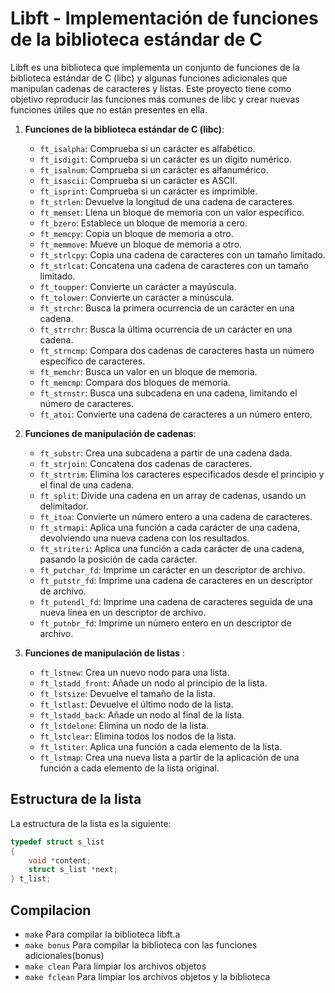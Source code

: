 # Libft - Implementación de funciones de la biblioteca estándar de C

Libft es una biblioteca que implementa un conjunto de funciones de la biblioteca estándar de C (libc) y algunas funciones adicionales que manipulan cadenas de caracteres y listas. Este proyecto tiene como objetivo reproducir las funciones más comunes de libc y crear nuevas funciones útiles que no están presentes en ella.

1. **Funciones de la biblioteca estándar de C (libc)**:
    - `ft_isalpha`: Comprueba si un carácter es alfabético.
    - `ft_isdigit`: Comprueba si un carácter es un dígito numérico.
    - `ft_isalnum`: Comprueba si un carácter es alfanumérico.
    - `ft_isascii`: Comprueba si un carácter es ASCII.
    - `ft_isprint`: Comprueba si un carácter es imprimible.
    - `ft_strlen`: Devuelve la longitud de una cadena de caracteres.
    - `ft_memset`: Llena un bloque de memoria con un valor específico.
    - `ft_bzero`: Establece un bloque de memoria a cero.
    - `ft_memcpy`: Copia un bloque de memoria a otro.
    - `ft_memmove`: Mueve un bloque de memoria a otro.
    - `ft_strlcpy`: Copia una cadena de caracteres con un tamaño limitado.
    - `ft_strlcat`: Concatena una cadena de caracteres con un tamaño limitado.
    - `ft_toupper`: Convierte un carácter a mayúscula.
    - `ft_tolower`: Convierte un carácter a minúscula.
    - `ft_strchr`: Busca la primera ocurrencia de un carácter en una cadena.
    - `ft_strrchr`: Busca la última ocurrencia de un carácter en una cadena.
    - `ft_strncmp`: Compara dos cadenas de caracteres hasta un número específico de caracteres.
    - `ft_memchr`: Busca un valor en un bloque de memoria.
    - `ft_memcmp`: Compara dos bloques de memoria.
    - `ft_strnstr`: Busca una subcadena en una cadena, limitando el número de caracteres.
    - `ft_atoi`: Convierte una cadena de caracteres a un número entero.


2. **Funciones de manipulación de cadenas**:
    - `ft_substr`: Crea una subcadena a partir de una cadena dada.
    - `ft_strjoin`: Concatena dos cadenas de caracteres.
    - `ft_strtrim`: Elimina los caracteres especificados desde el principio y el final de una cadena.
    - `ft_split`: Divide una cadena en un array de cadenas, usando un delimitador.
    - `ft_itoa`: Convierte un número entero a una cadena de caracteres.
    - `ft_strmapi`: Aplica una función a cada carácter de una cadena, devolviendo una nueva cadena con los resultados.
    - `ft_striteri`: Aplica una función a cada carácter de una cadena, pasando la posición de cada carácter.
    - `ft_putchar_fd`: Imprime un carácter en un descriptor de archivo.
    - `ft_putstr_fd`: Imprime una cadena de caracteres en un descriptor de archivo.
    - `ft_putendl_fd`: Imprime una cadena de caracteres seguida de una nueva línea en un descriptor de archivo.
    - `ft_putnbr_fd`: Imprime un número entero en un descriptor de archivo.

3. **Funciones de manipulación de listas** :
    - `ft_lstnew`: Crea un nuevo nodo para una lista.
    - `ft_lstadd_front`: Añade un nodo al principio de la lista.
    - `ft_lstsize`: Devuelve el tamaño de la lista.
    - `ft_lstlast`: Devuelve el último nodo de la lista.
    - `ft_lstadd_back`: Añade un nodo al final de la lista.
    - `ft_lstdelone`: Elimina un nodo de la lista.
    - `ft_lstclear`: Elimina todos los nodos de la lista.
    - `ft_lstiter`: Aplica una función a cada elemento de la lista.
    - `ft_lstmap`: Crea una nueva lista a partir de la aplicación de una función a cada elemento de la lista original.

## Estructura de la lista

La estructura de la lista es la siguiente:

```c
typedef struct s_list
{
    void *content;
    struct s_list *next;
} t_list;
```

## Compilacion
 - `make`        Para compilar la biblioteca libft.a
 - `make bonus`  Para compilar la biblioteca con las funciones adicionales(bonus)
 - `make clean`  Para limpiar los archivos objetos
 - `make fclean` Para limpiar los archivos objetos y la biblioteca
